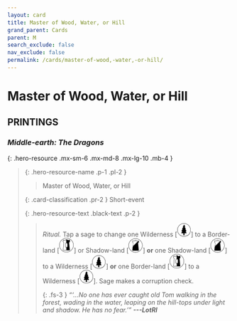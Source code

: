 ```yaml
---
layout: card
title: Master of Wood, Water, or Hill
grand_parent: Cards
parent: M
search_exclude: false
nav_exclude: false
permalink: /cards/master-of-wood,-water,-or-hill/
---
```


# Master of Wood, Water, or Hill


## PRINTINGS


### _Middle-earth: The Dragons_

{: .hero-resource .mx-sm-6 .mx-md-8 .mx-lg-10 .mb-4 }
> {: .hero-resource-name .p-1 .pl-2 }
> > <div class="card-mp"></div>
> > <div class="card-name">Master of Wood, Water, or Hill</div>
>
> {: .card-classification .pr-2 }
> Short-event
>
> {: .hero-resource-text .black-text .p-2 }
> > _Ritual._ Tap a sage to change one Wilderness <nobr>[<img src="/assets/images/wilderness.svg">]</nobr> to a Border-land <nobr>[<img src="/assets/images/border-land.svg">]</nobr> or Shadow-land <nobr>[<img src="/assets/images/shadow-land.svg">]</nobr> **or** one Shadow-land <nobr>[<img src="/assets/images/shadow-land.svg">]</nobr> to a Wilderness <nobr>[<img src="/assets/images/wilderness.svg">]</nobr> **or** one Border-land <nobr>[<img src="/assets/images/border-land.svg">]</nobr> to a Wilderness <nobr>[<img src="/assets/images/wilderness.svg">]</nobr>. Sage makes a corruption check.   
> > 
> > {: .fs-3 } 
> > _“‘...No one has ever caught old Tom walking in the forest, wading in the water, leaping on the hill-tops under light and shadow. He has no fear.’”_ ***---&#65279;LotRI*** 
> 
